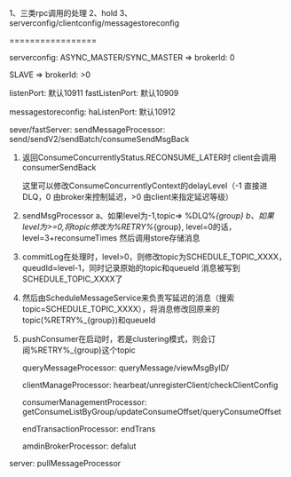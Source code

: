 1、三类rpc调用的处理
2、hold
3、serverconfig/clientconfig/messagestoreconfig


=================

serverconfig:
ASYNC_MASTER/SYNC_MASTER  =>   brokerId: 0

SLAVE => brokerId: >0


listenPort: 默认10911
fastListenPort: 默认10909


messagestoreconfig:
haListenPort: 默认10912


sever/fastServer:
    sendMessageProcessor:
        send/sendV2/sendBatch/consumeSendMsgBack
   
1) 返回ConsumeConcurrentlyStatus.RECONSUME_LATER时
   client会调用consumerSendBack
   
   这里可以修改ConsumeConcurrentlyContext的delayLevel（-1 直接进DLQ，0 由broker来控制延迟，>0 由client来指定延迟等级）
   
2) sendMsgProcessor 
    a、如果level为-1,topic=> %DLQ%_{group}
    b、如果level为>=0,将topic修改为%RETRY%_{group}, level=0的话，level=3+reconsumeTimes
    然后调用store存储消息
3) commitLog在处理时，level>0，则修改topic为SCHEDULE_TOPIC_XXXX，queudId=level-1，同时记录原始的topic和queueId
   消息被写到SCHEDULE_TOPIC_XXXX了
4) 然后由ScheduleMessageService来负责写延迟的消息（搜索topic=SCHEDULE_TOPIC_XXXX），将消息修改回原来的topic(%RETRY%_{group})和queueId
5) pushConsumer在启动时，若是clustering模式，则会订阅%RETRY%_{group}这个topic    
        
    queryMessageProcessor:
        queryMessage/viewMsgByID/

    clientManageProcessor:
        hearbeat/unregisterClient/checkClientConfig
        
    consumerManagementProcessor:
        getConsumeListByGroup/updateConsumeOffset/queryConsumeOffset
        
    endTransactionProcessor:
        endTrans
        
    amdinBrokerProcessor:
        defalut
    
    
server:
    pullMessageProcessor
    

